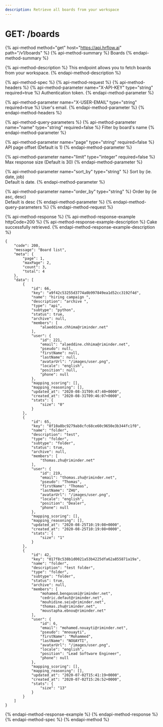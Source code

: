 ```yaml
---
description: Retrieve all boards from your workspace
---
```


# GET: /boards

{% api-method method="get" host="https://api.hrflow.ai" path="/v1/boards" %}
{% api-method-summary %}
Boards
{% endapi-method-summary %}

{% api-method-description %}
This endpoint allows you to fetch boards from your workspace.
{% endapi-method-description %}

{% api-method-spec %}
{% api-method-request %}
{% api-method-headers %}
{% api-method-parameter name="X-API-KEY" type="string" required=true %}
Authentication token.
{% endapi-method-parameter %}

{% api-method-parameter name="X-USER-EMAIL" type="string" required=true %}
User's email.
{% endapi-method-parameter %}
{% endapi-method-headers %}

{% api-method-query-parameters %}
{% api-method-parameter name="name" type="string" required=false %}
Filter by board's name
{% endapi-method-parameter %}

{% api-method-parameter name="page" type="string" required=false %}
API page offset \(Default is 1\)
{% endapi-method-parameter %}

{% api-method-parameter name="limit" type="integer" required=false %}
Max response size \(Default is 30\)
{% endapi-method-parameter %}

{% api-method-parameter name="sort\_by" type="string" %}
Sort by \(ie. date, job\)  
Default is date.
{% endapi-method-parameter %}

{% api-method-parameter name="order\_by" type="string" %}
Order by \(ie asc, desc\)  
Default is desc
{% endapi-method-parameter %}
{% endapi-method-query-parameters %}
{% endapi-method-request %}

{% api-method-response %}
{% api-method-response-example httpCode=200 %}
{% api-method-response-example-description %}
Cake successfully retrieved.
{% endapi-method-response-example-description %}

```
{
    "code": 200,
    "message": "Board list",
    "meta": {
        "page": 1,
        "maxPage": 2,
        "count": 3,
        "total": 4
    },
    "data": [
        {
            "id": 66,
            "key": "a9f42c53255d3774a0b997849ea1d52cc3192f4d",
            "name": "hiring campaign ",
            "description": "archive ",
            "type": "api",
            "subtype": "python",
            "status": true,
            "archive": null,
            "members": [
                "alaeddine.chhima@riminder.net"
            ],
            "user": {
                "id": 221,
                "email": "alaeddine.chhima@riminder.net",
                "pseudo": null,
                "firstName": null,
                "lastName": null,
                "avatarUrl": "/images/user.png",
                "locale": "english",
                "position": null,
                "phone": null
            },
            "mapping_scoring": [],
            "mapping_reasoning": [],
            "updated_at": "2020-08-31T09:47:40+0000",
            "created_at": "2020-08-31T09:46:07+0000",
            "stats": {
                "size": "0"
            }
        },
        {
            "id": 65,
            "key": "8f10a8bc9279ab8cfc68ce60c9650e3b344fc1f0",
            "name": "folder",
            "description": "test",
            "type": "folder",
            "subtype": "folder",
            "status": true,
            "archive": null,
            "members": [
                "thomas.zhu@riminder.net"
            ],
            "user": {
                "id": 219,
                "email": "thomas.zhu@riminder.net",
                "pseudo": "Thomas",
                "firstName": "Thomas",
                "lastName": "ZHU",
                "avatarUrl": "/images/user.png",
                "locale": "english",
                "position": "Dealer",
                "phone": null
            },
            "mapping_scoring": [],
            "mapping_reasoning": [],
            "updated_at": "2020-08-25T10:19:08+0000",
            "created_at": "2020-08-25T10:19:08+0000",
            "stats": {
                "size": "1"
            }
        },
        {
            "id": 42,
            "key": "017f8c538b1d0021a53b4225dfa62a855871a19a",
            "name": "folder",
            "description": "test folder",
            "type": "folder",
            "subtype": "folder",
            "status": true,
            "archive": null,
            "members": [
                "mohamed.benqassmi@riminder.net",
                "cedric.defaut@riminder.net",
                "mouhidine.seiv@riminder.net",
                "thomas.zhu@riminder.net",
                "moustapha.ebnou@riminder.net"
            ],
            "user": {
                "id": 6,
                "email": "mohamed.nouayti@riminder.net",
                "pseudo": "mnouayti",
                "firstName": "Mohammed",
                "lastName": "NOUAYTI",
                "avatarUrl": "/images/user.png",
                "locale": "english",
                "position": "Lead Software Engineer",
                "phone": null
            },
            "mapping_scoring": [],
            "mapping_reasoning": [],
            "updated_at": "2020-07-02T15:41:19+0000",
            "created_at": "2020-07-02T15:26:52+0000",
            "stats": {
                "size": "13"
            }
        }
    ]
}
```
{% endapi-method-response-example %}
{% endapi-method-response %}
{% endapi-method-spec %}
{% endapi-method %}



